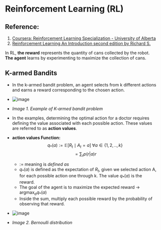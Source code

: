 # Reinforcement Learning (RL)
## Reference:
1. [Coursera: Reinforcement Learning Specialization - University of Alberta](https://www.coursera.org/programs/faculty-program-qaslr/specializations/reinforcement-learning) 
2. [Reinforcement Learning An Introduction second edition by Richard S.](https://d3c33hcgiwev3.cloudfront.net/Ph9QFZnEEemRfw7JJ0OZYA_808e8e7d9a544e1eb31ad11069d45dc4_RLbook2018.pdf?Expires=1711065600&Signature=acE3T19e2QKi6gu7CNwLkEDh2PbkTR8Z20V163Vn4-tVDXviK4G24oYbuIwkFIR~dcZXEgvGcgdBLk8kIuPf-YtWJ3JZqGaJ1quuCMQXKnO2au1NfTqSJCwfNLaYcud6Mxpmk7DU3Nq6EIcgCBI3cn6-wE1WYtEsH5Mo9uBdJdE_&Key-Pair-Id=APKAJLTNE6QMUY6HBC5A)

In RL, **the reward** represents the quantity of cans collected by the robot. **The agent** learns by experimenting to maximize the collection of cans.

## K-armed Bandits
-  In the k-armed bandit problem, an agent selects from k different actions and earns a reward corresponding to the chosen action. 
- ![image](https://hackmd.io/_uploads/r11uO4dRa.png)
- *Image 1. Example of K-armed bandit problem*
- In the examples, determining the optimal action for a doctor requires defining the value associated with each possible action. These values are referred to as **action values**. 
- **action values Function:** 
$$ q_*(a) := \mathbb{E}[R_t \mid A_t = a] \; \forall a \in \{1,2,..,k\}  $$
$$ = \sum_r p(r|a)r$$
	- := meaning is *defined as* 
	- $q_*(a)$ is defined as the expectation of $R_t$, given we selected action A, for each possible action one through k. The value $q_*(a)$ is the reward.
	- The goal of the agent is to maximize the expected reward &rarr; $\operatorname{argmax}_{a} q_*(a)$
	- Inside the sum, multiply each possible reward by the probability of observing that reward.
	
- ![image](https://hackmd.io/_uploads/Hy1zu4u0p.png)
- *Image 2. Bernoulli distribution*
